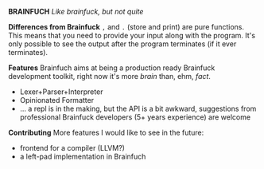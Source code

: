 __BRAINFUCH__
*Like brainfuck, but not quite*

**Differences from Brainfuck**
`,` and `.` (store and print) are pure functions. This means that you need to provide your input along with the program. It's only possible to see the output after the program terminates (if it ever terminates).

**Features**
Brainfuch aims at being a production ready Brainfuck development toolkit, right now it's more *brain* than, ehm, *fact*.

- Lexer+Parser+Interpreter
- Opinionated Formatter
- ... a repl is in the making, but the API is a bit awkward, suggestions from professional Brainfuck developers (5+ years experience) are welcome

**Contributing**
More features I would like to see in the future:
- frontend for a compiler (LLVM?)
- a left-pad implementation in Brainfuch
